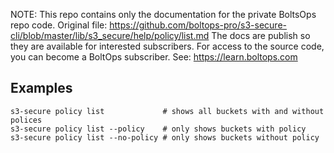 <!-- note marker start -->
NOTE: This repo contains only the documentation for the private BoltsOps repo code.
Original file: https://github.com/boltops-pro/s3-secure-cli/blob/master/lib/s3_secure/help/policy/list.md
The docs are publish so they are available for interested subscribers.
For access to the source code, you can become a BoltOps subscriber.
See: https://learn.boltops.com

<!-- note marker end -->

## Examples

    s3-secure policy list             # shows all buckets with and without polices
    s3-secure policy list --policy    # only shows buckets with policy
    s3-secure policy list --no-policy # only shows buckets without policy
